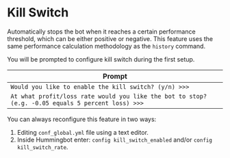 # Kill Switch

Automatically stops the bot when it reaches a certain performance threshold, which can be either positive or negative. This feature uses the same performance calculation methodology as the `history` command.

You will be prompted to configure kill switch  during the first setup.

| Prompt |
| --- |
| `Would you like to enable the kill switch? (y/n) >>>`
| `At what profit/loss rate would you like the bot to stop? (e.g. -0.05 equals 5 percent loss) >>>`


You can always reconfigure this feature in two ways:

1. Editing `conf_global.yml` file using a text editor.
1. Inside Hummingbot enter: `config kill_switch_enabled` and/or `config kill_switch_rate`.
